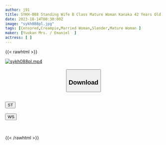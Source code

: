```yaml
---
author: j91
title: SYKH-088 Standing Wife B Class Mature Woman Kanaka 42 Years Old
date: 2023-10-14T00:30:00Z
image: "sykh088pl.jpg"
tags: [Censored,Creampie,Married Woman,Slender,Mature Woman	]
maker: [Yuukan Mrs. / Emaniel  ]
actress: [ ]
---
```



{{< rawhtml >}}

<div class="video" data-videoid="WXMej7xDooSbbdy">
    <a href="javascript:;">
        <img src="https://my.j91.asia/posts/sykh088pl/sykh088pl.jpg" width="WIDTH" height="HEIGHT" alt="sykh088pl.mp4" loading="lazy">
    </a>
</div>

<script type="text/javascript" src="https://j91.asia/asset/on-demand-st.js"></script>

<br>
  <link rel="stylesheet" href="https://j91.asia/asset/bs5.css">
  
  <center>
  <button class="btn btn-primary" type="button" data-bs-toggle="collapse" data-bs-target=".multi-collapse" aria-expanded="false" aria-controls="multiCollapseExample1 multiCollapseExample2"><h2>Download</h2></button></center>
</p>
<div class="row">
  <div class="col">
    <div class="collapse multi-collapse" id="multiCollapseExample1">
      <div class="card card-body">
	      	      <br>
<div class="buttons">  
<a href="https://streamtape.to/v/WXMej7xDooSbbdy"><button class="btn-hover color-3"><i class="fa fa-download"></i> ST</button></a></div>
    </div>
  </div>
</div>
  <div class="col">
    <div class="collapse multi-collapse" id="multiCollapseExample2">
      <div class="card card-body">
	      <br>
<div class="buttons">
    <a href="https://wolfstream.tv/vqb0ij4cd2d2"><button class="btn-hover color-9"><i class="fa fa-download"></i> WS</button></a></div>
<br><br>
      </div>
    </div>
  </div>
</div>

{{< /rawhtml >}}